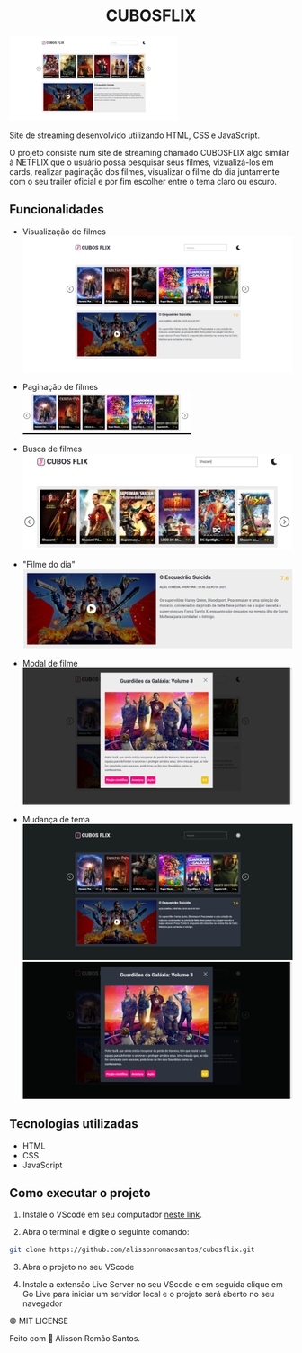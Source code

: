 <h1 align="center">CUBOSFLIX</h1>

![CUBOSFLIX](./.github/project.gif)

Site de streaming desenvolvido utilizando HTML, CSS e JavaScript.

O projeto consiste num site de streaming chamado CUBOSFLIX algo similar à NETFLIX que o usuário possa pesquisar seus filmes, vizualizá-los em cards, realizar paginação dos filmes, visualizar o filme do dia juntamente com o seu trailer oficial e por fim escolher entre o tema claro ou escuro.

## Funcionalidades

- Visualização de filmes
  ![Visualização de filmes](./.github/main.png)
- Paginação de filmes <br/>
  ![Pagination](./.github/pagination.gif)

- Busca de filmes
  ![Search Movie](./.github/search-movie.png)

- "Filme do dia"
  ![Movie of the day](./.github/highlight-movie.png)

- Modal de filme
  ![Modal](./.github/modal.png)

- Mudança de tema
  ![Tema Dark](./.github/main-dark.png)
  ![Modal Dark](./.github/modal-dark.png)

## Tecnologias utilizadas

- HTML
- CSS
- JavaScript

## Como executar o projeto

1. Instale o VScode em seu computador [neste link](https://code.visualstudio.com/download).

2. Abra o terminal e digite o seguinte comando:

```bash
git clone https://github.com/alissonromaosantos/cubosflix.git
```

3. Abra o projeto no seu VScode

4. Instale a extensão Live Server no seu VScode e em seguida clique em Go Live para iniciar um servidor local e o projeto será aberto no seu navegador

&copy; MIT LICENSE

Feito com 💜 Alisson Romão Santos.
